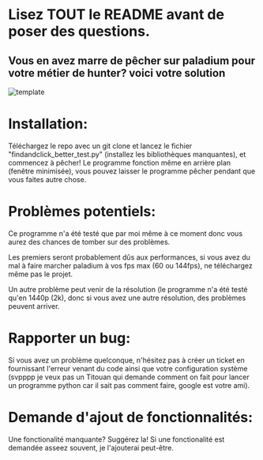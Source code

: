 # Lisez TOUT le README avant de poser des questions.

## Vous en avez marre de pêcher sur paladium pour votre métier de hunter? voici votre solution

![template](https://github.com/Julien-ABADIE/Paladium_peche_auto/assets/145547169/d461eb3b-d676-4f79-a8a5-ea18d9181db4)

# Installation:
Téléchargez le repo avec un git clone et lancez le fichier "findandclick_better_test.py" (installez les bibliothèques manquantes), et commencez à pêcher!
Le programme fonction même en arrière plan (fenêtre minimisée), vous pouvez laisser le programme pêcher pendant que vous faites autre chose.

# Problèmes potentiels:
Ce programme n'a été testé que par moi même à ce moment donc vous aurez des chances de tomber sur des problèmes.

Les premiers seront probablement dûs aux performances, si vous avez du mal à faire marcher paladium à vos fps max (60 ou 144fps), ne téléchargez même pas le projet.

Un autre problème peut venir de la résolution (le programme n'a été testé qu'en 1440p (2k), donc si vous avez une autre résolution, des problèmes peuvent arriver.

# Rapporter un bug:
Si vous avez un problème quelconque, n'hésitez pas à créer un ticket en fournissant l'erreur venant du code ainsi que votre configuration système (svpppp je veux pas un Titouan qui demande comment on fait pour lancer un programme python car il sait pas comment faire, google est votre ami).

# Demande d'ajout de fonctionnalités:
Une fonctionalité manquante? Suggérez la! Si une fonctionalité est demandée asseez souvent, je l'ajouterai peut-être.
